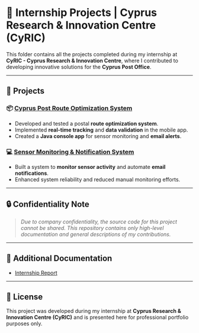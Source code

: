 # 🚀 Internship Projects | Cyprus Research & Innovation Centre (CyRIC)

This folder contains all the projects completed during my internship at **CyRIC - Cyprus Research & Innovation Centre**, where I contributed to developing innovative solutions for the **Cyprus Post Office**.

---

## 📂 Projects

### 📦 [Cyprus Post Route Optimization System](https://github.com/grp2002/portofolio/tree/main/Internship/Cyprus%20Post%20Route%20Optimization)  
- Developed and tested a postal **route optimization system**.  
- Implemented **real-time tracking** and **data validation** in the mobile app.  
- Created a **Java console app** for sensor monitoring and **email alerts**.

### 💻 [Sensor Monitoring & Notification System](https://github.com/grp2002/portofolio/tree/main/Internship/Sensor%20Monitoring%20and%20Notification%20System)  
- Built a system to **monitor sensor activity** and automate **email notifications**.  
- Enhanced system reliability and reduced manual monitoring efforts.

---
## 🔒 Confidentiality Note

> *Due to company confidentiality, the source code for this project cannot be shared. This repository contains only high-level documentation and general descriptions of my contributions.*

---
## 📄 Additional Documentation

- [Internship Report](https://github.com/grp2002/portofolio/blob/main/Internship/GregorisPaphiti_InternReport%20(1).PDF)

---
## 📄 License

This project was developed during my internship at **Cyprus Research & Innovation Centre (CyRIC)** and is presented here for professional portfolio purposes only.

